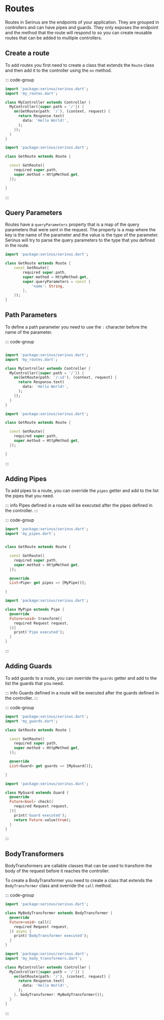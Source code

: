 # Routes

Routes in Serinus are the endpoints of your application. They are grouped in controllers and can have pipes and guards.
They only exposes the endpoint and the method that the route will respond to so you can create reusable routes that can be added to multiple controllers.

## Create a route

To add routes you first need to create a class that extends the `Route` class and then add it to the controller using the `on` method.

::: code-group
```dart [my_controller.dart]
import 'package:serinus/serinus.dart';
import 'my_routes.dart';

class MyController extends Controller {
  MyController({super.path = '/'}) {
    on(GetRoute(path: '/'), (context, request) {
      return Response.text(
        data: 'Hello World!',
      );
    });
  }
}
```
```dart [my_routes.dart]
import 'package:serinus/serinus.dart';

class GetRoute extends Route {

  const GetRoute({
    required super.path, 
    super.method = HttpMethod.get,
  });

}
```
:::

## Query Parameters

Routes have a `queryParameters` property that is a map of the query parameters that were sent in the request.
The property is a map where the key is the name of the parameter and the value is the type of the parameter.
Serinus will try to parse the query parameters to the type that you defined in the route.

```dart
import 'package:serinus/serinus.dart';

class GetRoute extends Route {
    const GetRoute({
        required super.path, 
        super.method = HttpMethod.get,
        super.queryParameters = const {
            'name': String,
        },
    });
}
```

## Path Parameters

To define a path parameter you need to use the `:` character before the name of the parameter.

::: code-group
```dart [my_controller.dart]

import 'package:serinus/serinus.dart';
import 'my_routes.dart';

class MyController extends Controller {
  MyController({super.path = '/'}) {
    on(GetRoute(path: '/:id'), (context, request) {
      return Response.text(
        data: 'Hello World!',
      );
    });
  }
}
```
```dart [my_routes.dart]
import 'package:serinus/serinus.dart';

class GetRoute extends Route {

  const GetRoute({
    required super.path, 
    super.method = HttpMethod.get,
  });

}
```
:::

## Adding Pipes

To add pipes to a route, you can override the `pipes` getter and add to the list the pipes that you need.

::: info
Pipes defined in a route will be executed after the pipes defined in the controller.
:::

::: code-group

```dart [my_routes.dart]
import 'package:serinus/serinus.dart';
import 'my_pipes.dart';


class GetRoute extends Route {

  const GetRoute({
    required super.path, 
    super.method = HttpMethod.get,
  });

  @override
  List<Pipe> get pipes => [MyPipe()];

}
```

```dart [my_pipes.dart]
import 'package:serinus/serinus.dart';

class MyPipe extends Pipe {
  @override
  Future<void> transform({
    required Request request,
  }){
    print('Pipe executed');
  }
}
```

:::

## Adding Guards

To add guards to a route, you can override the `guards` getter and add to the list the guards that you need.

::: info
Guards defined in a route will be executed after the guards defined in the controller.
:::

::: code-group

```dart [my_routes.dart]
import 'package:serinus/serinus.dart';
import 'my_guards.dart';

class GetRoute extends Route {

  const GetRoute({
    required super.path, 
    super.method = HttpMethod.get,
  });

  @override
  List<Guard> get guards => [MyGuard()];

}
```

```dart [my_guards.dart]
import 'package:serinus/serinus.dart';

class MyGuard extends Guard {
  @override
  Future<bool> check({
    required Request request,
  }){
    print('Guard executed');
    return Future.value(true);
  }
}
```

:::

## BodyTransformers

BodyTransformers are callable classes that can be used to transform the body of the request before it reaches the controller.

To create a BodyTransformer you need to create a class that extends the `BodyTransformer` class and override the `call` method.

::: code-group

```dart [my_body_transformers.dart]
import 'package:serinus/serinus.dart';

class MyBodyTransformer extends BodyTransformer {
  @override
  Future<void> call({
    required Request request,
  }) async {
    print('BodyTransformer executed');
  }
}
```

```dart [my_controller.dart]
import 'package:serinus/serinus.dart';
import 'my_body_transformers.dart';

class MyController extends Controller {
  MyController({super.path = '/'}) {
    on(GetRoute(path: '/'), (context, request) {
      return Response.text(
        data: 'Hello World!',
      );
    }, bodyTransformer: MyBodyTransformer());
  }
}
```
:::